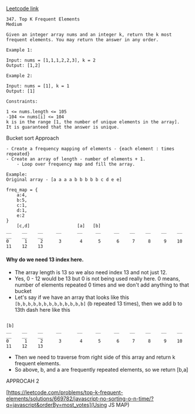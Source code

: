 [Leetcode link](https://leetcode.com/problems/top-k-frequent-elements/)

```
347. Top K Frequent Elements
Medium

Given an integer array nums and an integer k, return the k most frequent elements. You may return the answer in any order.

Example 1:

Input: nums = [1,1,1,2,2,3], k = 2
Output: [1,2]

Example 2:

Input: nums = [1], k = 1
Output: [1]

Constraints:

1 <= nums.length <= 105
-104 <= nums[i] <= 104
k is in the range [1, the number of unique elements in the array].
It is guaranteed that the answer is unique.
```

Bucket sort Approach

```
- Create a frequency mapping of elements - {each element : times repeated}
- Create an array of length - number of elements + 1.
    - Loop over frequency map and fill the array.

Example:
Original array - [a a a a b b b b b c d e e]

freq_map = {
    a:4,
    b:5,
    c:1,
    d:1,
    e:2
}
    [c,d]                  [a]   [b]
__    __    __     __      __     __     __    __    __    __    __    __    __    __
0      1     2      3       4      5      6     7     8     9    10    11    12    13
```

#### Why do we need 13 index here.

- The array length is 13 so we also need index 13 and not just 12.
- Yes, 0 - 12 would be 13 but 0 is not being used really here. 0 means, number of elements repeated 0 times and we don't add anything to that bucket
- Let's say if we have an array that looks like this `[b,b,b,b,b,b,b,b,b,b,b,b,b]` (b repeated 13 times), then we add b to 13th dash here like this

```
                                                                                   [b]
__    __    __     __      __     __     __    __    __    __    __    __    __    __
0      1     2      3       4      5      6     7     8     9    10    11    12    13
```

- Then we need to traverse from right side of this array and return k frequent elements.
- So above, b, and a are frequently repeated elements, so we return [b,a]

APPROCAH 2

[https://leetcode.com/problems/top-k-frequent-elements/solutions/669782/javascript-no-sorting-o-n-time/?q=javascript&orderBy=most_votes](Using JS MAP)
